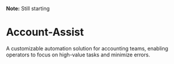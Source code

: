 **Note:** Still starting
# Account-Assist
A customizable automation solution for accounting teams, enabling operators to focus on high-value tasks and minimize errors.
